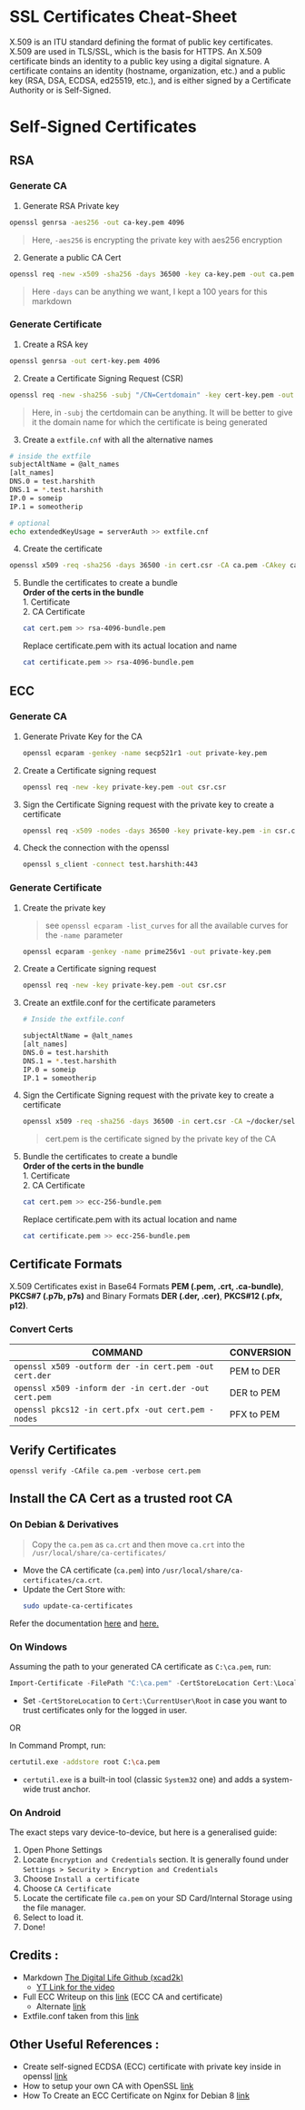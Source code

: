 # SSL Certificates Cheat-Sheet

X.509 is an ITU standard defining the format of public key certificates. X.509 are used in TLS/SSL, which is the basis for HTTPS. An X.509 certificate binds an identity to a public key using a digital signature. A certificate contains an identity (hostname, organization, etc.) and a public key (RSA, DSA, ECDSA, ed25519, etc.), and is either signed by a Certificate Authority or is Self-Signed.

# Self-Signed Certificates

## RSA 
### Generate CA
1. Generate RSA Private key
```bash
openssl genrsa -aes256 -out ca-key.pem 4096
```
> Here, `-aes256` is encrypting the private key with aes256 encryption
2. Generate a public CA Cert
```bash
openssl req -new -x509 -sha256 -days 36500 -key ca-key.pem -out ca.pem
```
> Here `-days` can be anything we want, I kept a 100 years for this markdown

### Generate Certificate
1. Create a RSA key
```bash
openssl genrsa -out cert-key.pem 4096
```
2. Create a Certificate Signing Request (CSR)
```bash
openssl req -new -sha256 -subj "/CN=Certdomain" -key cert-key.pem -out cert.csr
```
> Here, in `-subj` the certdomain can be anything. It will be better to give it the domain name for which the certificate is being generated
3. Create a `extfile.cnf` with all the alternative names
```bash
# inside the extfile
subjectAltName = @alt_names
[alt_names]
DNS.0 = test.harshith
DNS.1 = *.test.harshith
IP.0 = someip
IP.1 = someotherip
```
```bash
# optional
echo extendedKeyUsage = serverAuth >> extfile.cnf
```
4. Create the certificate
```bash
openssl x509 -req -sha256 -days 36500 -in cert.csr -CA ca.pem -CAkey ca-key.pem -out cert.pem -extfile extfile.cnf
```
5. Bundle the certificates to create a bundle  
    **Order of the certs in the bundle**  
        1. Certificate  
        2. CA Certificate
    ```bash
    cat cert.pem >> rsa-4096-bundle.pem
    ```
    Replace certificate.pem with its actual location and name
    ```bash
    cat certificate.pem >> rsa-4096-bundle.pem
    ```
## ECC
### Generate CA
1. Generate Private Key for the CA  
    ```bash
    openssl ecparam -genkey -name secp521r1 -out private-key.pem
    ```
1. Create a Certificate signing request
    ```bash
    openssl req -new -key private-key.pem -out csr.csr
    ```
1. Sign the Certificate Signing request with the private key to create a certificate
    ```bash
    openssl req -x509 -nodes -days 36500 -key private-key.pem -in csr.csr -out certificate.pem
    ```
1. Check the connection with the openssl
    ```bash
    openssl s_client -connect test.harshith:443
    ```
### Generate Certificate
1. Create the private key  
    > see `openssl ecparam -list_curves` for all the available curves for the `-name `parameter
    ```bash
    openssl ecparam -genkey -name prime256v1 -out private-key.pem
    ```
1. Create a Certificate signing request
    ```bash
    openssl req -new -key private-key.pem -out csr.csr
    ```
1. Create an extfile.conf for the certificate parameters
    ```bash
    # Inside the extfile.conf

    subjectAltName = @alt_names
    [alt_names]
    DNS.0 = test.harshith
    DNS.1 = *.test.harshith
    IP.0 = someip
    IP.1 = someotherip
    ```
1. Sign the Certificate Signing request with the private key to create a certificate
    ```bash
    openssl x509 -req -sha256 -days 36500 -in cert.csr -CA ~/docker/self-signed/certs/ECC-CA/certificate.pem -CAkey ~/docker/self-signed/certs/ECC-CA/private-key.pem -out cert.pem -extfile extfile.conf -CAcreateserial
    ```
    > cert.pem is the certificate signed by the private key of the CA  
    
1. Bundle the certificates to create a bundle  
    **Order of the certs in the bundle**  
        1. Certificate  
        2. CA Certificate
    ```bash
    cat cert.pem >> ecc-256-bundle.pem
    ```
    Replace certificate.pem with its actual location and name
    ```bash
    cat certificate.pem >> ecc-256-bundle.pem
    ```
## Certificate Formats

X.509 Certificates exist in Base64 Formats **PEM (.pem, .crt, .ca-bundle)**, **PKCS#7 (.p7b, p7s)** and Binary Formats **DER (.der, .cer)**, **PKCS#12 (.pfx, p12)**.

### Convert Certs

COMMAND | CONVERSION
---|---
`openssl x509 -outform der -in cert.pem -out cert.der` | PEM to DER
`openssl x509 -inform der -in cert.der -out cert.pem` | DER to PEM
`openssl pkcs12 -in cert.pfx -out cert.pem -nodes` | PFX to PEM

## Verify Certificates
`openssl verify -CAfile ca.pem -verbose cert.pem`

## Install the CA Cert as a trusted root CA

### On Debian & Derivatives
> Copy the `ca.pem` as `ca.crt` and then move `ca.crt` into the `/usr/local/share/ca-certificates/`
- Move the CA certificate (`ca.pem`) into `/usr/local/share/ca-certificates/ca.crt`.
- Update the Cert Store with:
    ```bash
    sudo update-ca-certificates
    ```

Refer the documentation [here](https://wiki.debian.org/Self-Signed_Certificate) and [here.](https://manpages.debian.org/buster/ca-certificates/update-ca-certificates.8.en.html)
### On Windows

Assuming the path to your generated CA certificate as `C:\ca.pem`, run:
```powershell
Import-Certificate -FilePath "C:\ca.pem" -CertStoreLocation Cert:\LocalMachine\Root
```
- Set `-CertStoreLocation` to `Cert:\CurrentUser\Root` in case you want to trust certificates only for the logged in user.

OR

In Command Prompt, run:
```sh
certutil.exe -addstore root C:\ca.pem
```

- `certutil.exe` is a built-in tool (classic `System32` one) and adds a system-wide trust anchor.

### On Android

The exact steps vary device-to-device, but here is a generalised guide:
1. Open Phone Settings
2. Locate `Encryption and Credentials` section. It is generally found under `Settings > Security > Encryption and Credentials`
3. Choose `Install a certificate`
4. Choose `CA Certificate`
5. Locate the certificate file `ca.pem` on your SD Card/Internal Storage using the file manager.
6. Select to load it.
7. Done!

## Credits : 
- Markdown [The Digital Life Github (xcad2k)](https://github.com/xcad2k/cheat-sheets/blob/main/misc/ssl-certs.md)
    - [YT Link for the video](https://youtu.be/VH4gXcvkmOY) 
- Full ECC Writeup on this [link](https://www.golinuxcloud.com/openssl-generate-ecc-certificate/#5_Create_CA_certificate_with_ECC_Key) (ECC CA and certificate)
    - Alternate [link](https://web.archive.org/web/20210507111239/https://www.golinuxcloud.com/openssl-generate-ecc-certificate/)
- Extfile.conf taken from this [link](https://community.f5.com/t5/technical-articles/building-an-openssl-certificate-authority-creating-ecc/ta-p/279468)
## Other Useful References :
- Create self-signed ECDSA (ECC) certificate with private key inside in openssl [link](https://gist.github.com/marta-krzyk-dev/83168c9a8e985e5b3b1b14a98b533b9c)
- How to setup your own CA with OpenSSL [link](https://gist.github.com/Soarez/9688998)
- How To Create an ECC Certificate on Nginx for Debian 8 [link](https://www.digitalocean.com/community/tutorials/how-to-create-an-ecc-certificate-on-nginx-for-debian-8)
